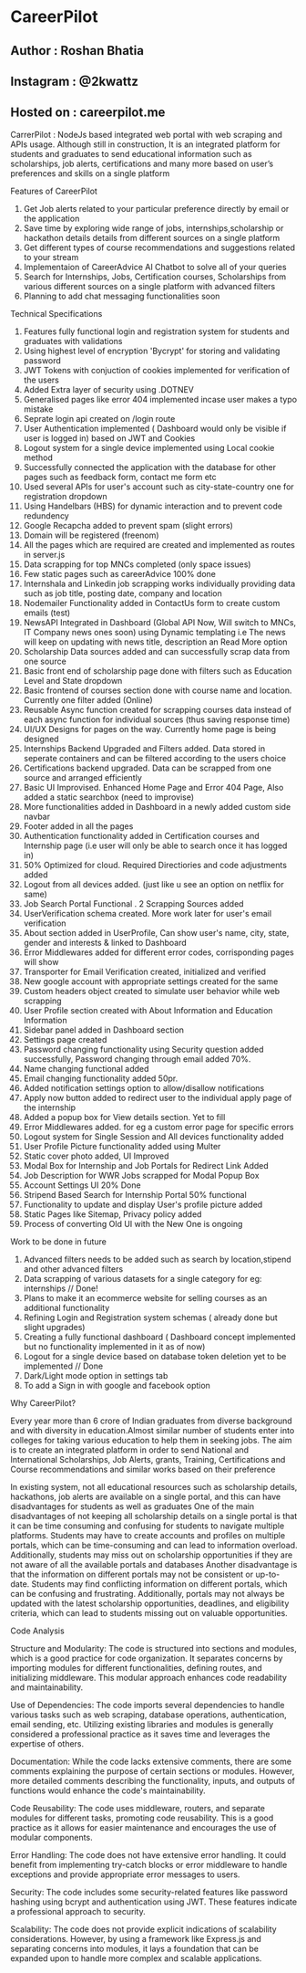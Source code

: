 # CareerPilot

## Author :  Roshan Bhatia 
## Instagram : @2kwattz
## Hosted on : careerpilot.me

CarrerPilot : NodeJs based integrated web portal with web scraping and APIs usage. Although still in construction,  It is an integrated platform for students and graduates to send educational information such as scholarships, job alerts, certifications and many more based on user’s preferences and skills on a single platform

Features of CareerPilot

1. Get Job alerts related to your particular preference directly by email or the application
2. Save time by exploring wide range of jobs, internships,scholarship or hackathon details details 
from different sources on a single platform
3. Get different types of course recommendations and suggestions related to your stream
4. Implementaion of CareerAdvice AI Chatbot to solve all of your queries
5. Search for Internships, Jobs, Certification courses, Scholarships from various different sources on a single platform with advanced filters
6. Planning to add chat messaging functionalities soon


Technical Specifications

1. Features fully functional login and registration system for students and graduates with validations
2. Using highest level of encryption 'Bycrypt' for storing and validating password
3. JWT Tokens with conjuction of cookies implemented for verification of the users
4. Added Extra layer of security using .DOTNEV 
6. Generalised pages like error 404 implemented incase user makes a typo mistake
7. Seprate login api created on /login route
8. User Authentication implemented ( Dashboard would only be visible if user is logged in) based on JWT and Cookies
9. Logout system for a single device implemented using Local cookie method
10. Successfully connected the application with the database for other pages such as feedback form, contact me form etc
11. Used several APIs for user's account such as city-state-country one for registration dropdown
12. Using Handelbars (HBS) for dynamic interaction and to prevent code redundency
13. Google Recapcha added to prevent spam (slight errors)
14. Domain will be registered (freenom) 
15. All the pages which are required are created and implemented as routes in server.js
16. Data scrapping for top MNCs completed (only space issues)
17. Few static pages such as careerAdvice 100% done
18. Internshala and Linkedin job scrapping works individually providing data such as job title, posting date, company and location
19. Nodemailer Functionality added in ContactUs form to create custom emails (test)
20. NewsAPI Integrated in Dashboard (Global API Now, Will switch to MNCs, IT Company news ones soon) using Dynamic templating
i.e The news will keep on updating with news title, description an Read More option
21. Scholarship Data sources added and can successfully scrap data from one source
22. Basic front end of scholarship page done with filters such as Education Level and State dropdown
23. Basic frontend of courses section done with course name and location. Currently one filter added (Online)
24. Reusable Async function created for scrapping courses data instead of each async function for individual sources (thus saving response time)
25. UI/UX Designs for pages on the way. Currently home page is being designed
26. Internships Backend Upgraded and Filters added. Data stored in seperate containers and can be filtered
according to the users choice
27. Certifications backend upgraded. Data can be scrapped from one source and arranged efficiently
28. Basic UI Improvised. Enhanced Home Page and Error 404 Page, Also added a static searchbox (need to improvise)
29. More functionalities added in Dashboard in a newly added custom side navbar
30. Footer added in all the pages
31. Authentication functionality added in Certification courses and Internship page (i.e user will only be able to search once it has logged in)
32. 50% Optimized for cloud. Required Directiories and code adjustments added
33. Logout from all devices added. (just like u see an option on netflix for same)
34. Job Search Portal Functional . 2 Scrapping Sources added
35. UserVerification schema created. More work later for user's email verification
36. About section added in UserProfile, Can show user's name, city, state, gender and interests & linked to Dashboard
37. Error Middlewares added for different error codes, corrisponding pages will show
38. Transporter for Email Verification created, initialized and verified
39. New google account with appropriate settings created for the same 
40. Custom headers object created to simulate user behavior while web scrapping
41. User Profile section created with About Information and Education Information
42. Sidebar panel added in Dashboard section 
43. Settings page created
44. Password changing functionality using Security question added successfully,
Password changing through email added 70%. 
45. Name changing functional added 
46. Email changing functionality added 50pr.
47. Added notification settings option to allow/disallow notifications 
48. Apply now button added to redirect user to the individual apply page of the internship
49. Added a popup box for View details section. Yet to fill
50. Error Middlewares added. for eg a custom error page for specific errors
51. Logout system for Single Session and All devices functionality added
52. User Profile Picture functionality added using Multer 
53. Static cover photo added, UI Improved
54. Modal Box for Internship and Job Portals for Redirect Link Added
55. Job Description for WWR Jobs scrapped for Modal Popup Box
56. Account Settings UI 20% Done
57. Stripend Based Search for Internship Portal 50% functional
58. Functionality to update and display User's profile picture added
59. Static Pages like Sitemap, Privacy policy added
60. Process of converting Old UI with the New One is ongoing 







Work to be done in future

1. Advanced filters needs to be added such as search by location,stipend and other advanced filters
2. Data scrapping of various datasets for a single category for eg: internships // Done!
3. Plans to make it an ecommerce website for selling courses as an additional functionality
4. Refining Login and Registration system schemas ( already done but slight upgrades) 
5. Creating a fully functional dashboard ( Dashboard concept implemented but no functionality implemented in it as of now)
6. Logout for a single device based on database token deletion yet to be implemented // Done
7. Dark/Light mode option in settings tab
8. To add a Sign in with google and facebook option




Why CareerPilot?

Every year more than 6 crore of Indian graduates from diverse background and with diversity in
education.Almost similar number of students enter into colleges for taking various education to help them in
seeking jobs. The aim is to create an integrated platform in order to send National and International Scholarships, Job Alerts, grants,
Training, Certifications and Course recommendations and similar works based on their preference

In existing system, not all educational resources such as scholarship details, hackathons, job alerts
are available  on a single portal, and this can have disadvantages for students as well as graduates
One of the main disadvantages of not keeping all scholarship details on a single portal is that it can
be time consuming and confusing for students to navigate multiple platforms. Students may have to
create accounts and profiles on multiple portals, which can be time-consuming and can lead to information overload.
Additionally, students may miss out on scholarship opportunities if they are not aware of all the available portals
and databases Another disadvantage is that the information on different portals may not be consistent or up-to-date.
Students may find conflicting information on different portals, which can be confusing and frustrating.
Additionally, portals may not always be updated with the latest scholarship opportunities, deadlines, and eligibility
criteria, which can lead to students missing out on valuable opportunities.

Code Analysis

Structure and Modularity: The code is structured into sections and modules, which is a good practice for code organization. 
It separates concerns by importing modules for different functionalities, defining routes, and initializing middleware. This modular approach enhances code readability 
and maintainability.

Use of Dependencies: The code imports several dependencies to handle various tasks such as web scraping, database operations, authentication, email sending, etc. 
Utilizing existing libraries and modules is generally considered a professional practice as it saves time and leverages the expertise of others.

Documentation: While the code lacks extensive comments, there are some comments explaining the purpose of certain sections or modules. However, more detailed comments
 describing the functionality, inputs, and outputs of functions would enhance the code's maintainability.

Code Reusability: The code uses middleware, routers, and separate modules for different tasks, promoting code reusability. This is a good practice as it allows for easier
 maintenance and encourages the use of modular components.

Error Handling: The code does not have extensive error handling. It could benefit from implementing try-catch blocks or error middleware to handle exceptions and provide
 appropriate error messages to users.

Security: The code includes some security-related features like password hashing using bcrypt and authentication using JWT. These features indicate a professional approach to security.

Scalability: The code does not provide explicit indications of scalability considerations. However, by using a framework like Express.js and separating concerns into modules,
 it lays a foundation that can be expanded upon to handle more complex and scalable applications.
